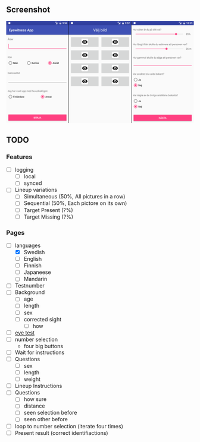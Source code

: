 ## Screenshot
![screenshot](screenshot.png)


## TODO
### Features
 - [ ] logging
    - [ ] local
    - [ ] synced
 - [ ] Lineup variations
    - [ ] Simultaneous (50%, All pictures in a row)
    - [ ] Sequential (50%, Each pictore on its own)
    - [ ] Target Present (?%)
    - [ ] Target Missing (?%)
### Pages
 - [ ] languages
    - [x] Swedish
    - [ ] English
    - [ ] Finnish
    - [ ] Japaneese
    - [ ] Mandarin
- [ ] Testnumber
- [ ] Background
    - [ ] age
    - [ ] length
    - [ ] sex
    - [ ] corrected sight
        - [ ] how
- [ ] [eye test](http://www.michaelbach.de/fract/index.html)
- [ ] number selection
    - four big buttons
- [ ] Wait for instructions
- [ ] Questions
    - [ ] sex
    - [ ] length
    - [ ] weight
- [ ] Lineup Instructions
- [ ] Questions
    - [ ] how sure
    - [ ] distance
    - [ ] seen selection before
    - [ ] seen other before
- [ ] loop to number selection (iterate four times)
- [ ] Present result (correct identifiactions)